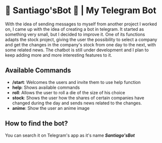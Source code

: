 <h1>🤖 Santiago'sBot 🤖 | My Telegram Bot</h1>
<p>With the idea of sending messages to myself from another project I worked on, I came up with the idea of creating a bot in telegram. It started as something very small, but I decided to improve it. One of its functions adapts the stock project, giving the user the possibility to select a company and get the changes in the company's stock from one day to the next, with some related news. The chatbot is still under development and I plan to keep adding more and more interesting features to it.</p>

<h2>Available Commands</h2>
<ul>
<li><strong>/start</strong>: Welcomes the users and invite them to use help function</li>
<li><strong>help</strong>: Shows available commands</li>
<li><strong>roll</strong>: Allows the user to roll a die of the size of his choice</li>
<li><strong>stock</strong>: Shows the user how the shares of certain companies have changed during the day and sends news related to the changes.</li>
<li><strong>anime</strong>: Show the user an anime image</li>
</ul>

<h2>How to find the bot?</h2>
<p>You can search it on Telegram's app as it's name <strong><em>Santiago'sBot</em></strong>
